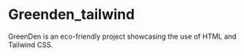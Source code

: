 # Greenden_tailwind
GreenDen is an eco-friendly project showcasing the use of HTML and Tailwind CSS.
